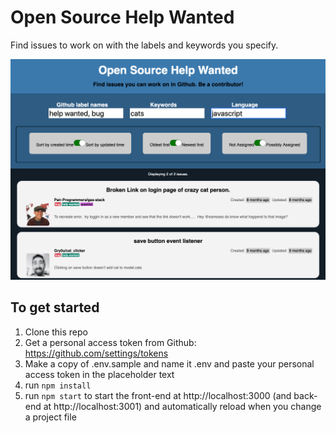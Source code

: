 # Open Source Help Wanted

Find issues to work on with the labels and keywords you specify.

![Screenshot](screenshot.png)

## To get started

1. Clone this repo
1. Get a personal access token from Github: https://github.com/settings/tokens
1. Make a copy of .env.sample and name it .env and paste your personal access token in the placeholder text
1. run `npm install`
1. run `npm start` to start the front-end at http://localhost:3000 (and back-end at http://localhost:3001) and automatically reload when you change a project file
